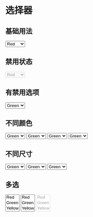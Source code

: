 # 选择器

## 基础用法

<div>
  <select class="select">
    <option>Red</option>
    <option>Green</option>
    <option>Yellow</option>
  </select>
</div>

## 禁用状态

<div>
  <select class="select" disabled>
    <option>Red</option>
    <option disabled>Green</option>
    <option>Yellow</option>
  </select>
</div>

## 有禁用选项

<div>
  <select class="select">
    <option disabled>Red</option>
    <option>Green</option>
    <option>Yellow</option>
  </select>
</div>

## 不同颜色

<div>
  <select class="select select-info">
    <option disabled>Red</option>
    <option>Green</option>
    <option>Yellow</option>
  </select>
  <select class="select select-success">
    <option disabled>Red</option>
    <option>Green</option>
    <option>Yellow</option>
  </select>
  <select class="select select-warning">
    <option disabled>Red</option>
    <option>Green</option>
    <option>Yellow</option>
  </select>
  <select class="select select-error">
    <option disabled>Red</option>
    <option>Green</option>
    <option>Yellow</option>
  </select>
</div>

## 不同尺寸

<div>
  <select class="select select-lg">
    <option disabled>Red</option>
    <option>Green</option>
    <option>Yellow</option>
  </select>
  <select class="select">
    <option disabled>Red</option>
    <option>Green</option>
    <option>Yellow</option>
  </select>
  <select class="select select-sm">
    <option disabled>Red</option>
    <option>Green</option>
    <option>Yellow</option>
  </select>
</div>

## 多选

<div>
  <select class="select" multiple size="3">
    <option>Red</option>
    <option>Green</option>
    <option>Yellow</option>
  </select>
  <select class="select select-info" multiple size="3">
    <option>Red</option>
    <option>Green</option>
    <option>Yellow</option>
  </select>
  <select class="select" multiple size="3" disabled>
    <option>Red</option>
    <option>Green</option>
    <option>Yellow</option>
  </select>
</div>
